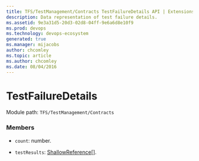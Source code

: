 ```yaml
---
title: TFS/TestManagement/Contracts TestFailureDetails API | Extensions for Azure DevOps Services
description: Data representation of test failure details.
ms.assetid: 9e3a31d5-20d3-02d8-04ff-9e6a6d8e10f9
ms.prod: devops
ms.technology: devops-ecosystem
generated: true
ms.manager: mijacobs
author: chcomley
ms.topic: article
ms.author: chcomley
ms.date: 08/04/2016
---
```


# TestFailureDetails

Module path: `TFS/TestManagement/Contracts`


### Members

* `count`: number. 

* `testResults`: [ShallowReference](../../../TFS/TestManagement/Contracts/ShallowReference.md)[]. 

